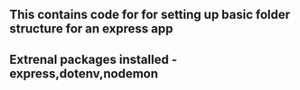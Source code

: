 ## This contains  code for for setting up  basic folder structure for an express app

## Extrenal packages installed - express,dotenv,nodemon